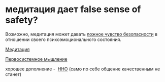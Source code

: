 # медитация дает false sense of safety?
Возможно, медитация может давать [ложное чувство безопасности](%D0%BB%D0%BE%D0%B6%D0%BD%D0%BE%D0%B5%20%D1%87%D1%83%D0%B2%D1%81%D1%82%D0%B2%D0%BE%20%D0%B1%D0%B5%D0%B7%D0%BE%D0%BF%D0%B0%D1%81%D0%BD%D0%BE%D1%81%D1%82%D0%B8) в отношении своего психоэмоционального состояния.

[Медитация](%D0%9C%D0%B5%D0%B4%D0%B8%D1%82%D0%B0%D1%86%D0%B8%D1%8F)

[Первосистемное мышление](%D0%9F%D0%B5%D1%80%D0%B2%D0%BE%D1%81%D0%B8%D1%81%D1%82%D0%B5%D0%BC%D0%BD%D0%BE%D0%B5%20%D0%BC%D1%8B%D1%88%D0%BB%D0%B5%D0%BD%D0%B8%D0%B5)

хорошее дополнение -  [ННО](zettelkasten/%D0%B0%D0%BD%D0%B8%D1%87%D1%87%D0%B0/%D0%A3%D1%81%D1%82%D0%B0%D0%BD%D0%BE%D0%B2%D0%BA%D0%B0%20%D0%BD%D0%B0%20%D1%80%D0%BE%D1%81%D1%82/%D0%A3%D0%B1%D0%B5%D0%B6%D0%B4%D0%B5%D0%BD%D0%B8%D1%8F%20%D0%B4%D0%BE%D0%BB%D0%B6%D0%BD%D1%8B%20%D0%BE%D0%BA%D1%83%D0%BF%D0%B0%D1%82%D1%8C%D1%81%D1%8F/%D0%9D%D0%9D%D0%9E) (само по себе общение качественным не станет)